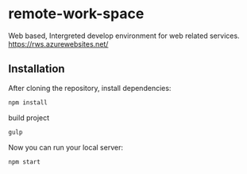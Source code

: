 # remote-work-space
Web based, Intergreted develop environment for web related services. 
https://rws.azurewebsites.net/

## Installation

After cloning the repository, install dependencies:
```sh
npm install
```
build project
```sh
gulp
```
Now you can run your local server:
```sh
npm start
```